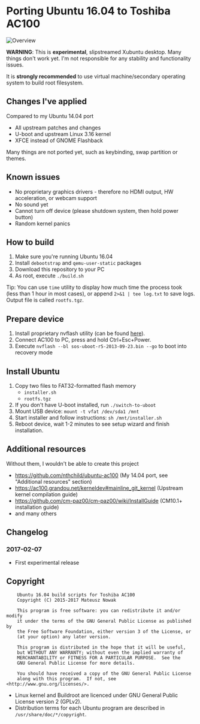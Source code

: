 # Porting Ubuntu 16.04 to Toshiba AC100

![Overview](https://github.com/nthchild/ubuntu-ac100-xenial/raw/master/screen.png)

**WARNING**: This is **experimental**, slipstreamed Xubuntu desktop. Many things don't work yet. I'm not responsible for any stability and functionality issues.

It is **strongly recommended** to use virtual machine/secondary operating system to build root filesystem.

## Changes I've applied

Compared to my Ubuntu 14.04 port

- All upstream patches and changes
- U-boot and upstream Linux 3.16 kernel
- XFCE instead of GNOME Flashback

Many things are not ported yet, such as keybinding, swap partition or themes.

## Known issues

- No proprietary graphics drivers - therefore no HDMI output, HW acceleration, or webcam support
- No sound yet
- Cannot turn off device (please shutdown system, then hold power button)
- Random kernel panics

## How to build

1. Make sure you're running Ubuntu 16.04
2. Install `debootstrap` and `qemu-user-static` packages
3. Download this repository to your PC
4. As root, execute `./build.sh`

Tip: You can use `time` utility to display how much time the process took (less than 1 hour in most cases), or append `2>&1 | tee log.txt` to save logs. Output file is called `rootfs.tgz`.

## Prepare device

1. Install proprietary nvflash utility (can be found [here](https://github.com/nthchild/ubuntu-ac100/blob/master/nvflash_20110628-2_all.deb)).
2. Connect AC100 to PC, press and hold Ctrl+Esc+Power.
3. Execute `nvflash --bl sos-uboot-r5-2013-09-23.bin --go` to boot into recovery mode

## Install Ubuntu

1. Copy two files to FAT32-formatted flash memory
   - `installer.sh`
   - `rootfs.tgz`
2. If you don't have U-boot installed, run `./switch-to-uboot` 
3. Mount USB device: `mount -t vfat /dev/sda1 /mnt`
4. Start installer and follow instructions: `sh /mnt/installer.sh`
5. Reboot device, wait 1-2 minutes to see setup wizard and finish installation.

## Additional resources

Without them, I wouldn't be able to create this project

- https://github.com/nthchild/ubuntu-ac100 (My 14.04 port, see "Additional resources" section)
- https://ac100.grandou.net/kerneldev#mainline_git_kernel (Upstream kernel compilation guide)
- https://github.com/cm-paz00/cm-paz00/wiki/InstallGuide (CM10.1+ installation guide)
- and many others

## Changelog

### 2017-02-07

- First experimental release

## Copyright

```
	Ubuntu 16.04 build scripts for Toshiba AC100
    Copyright (C) 2015-2017 Mateusz Nowak

    This program is free software: you can redistribute it and/or modify
    it under the terms of the GNU General Public License as published by
    the Free Software Foundation, either version 3 of the License, or
    (at your option) any later version.

    This program is distributed in the hope that it will be useful,
    but WITHOUT ANY WARRANTY; without even the implied warranty of
    MERCHANTABILITY or FITNESS FOR A PARTICULAR PURPOSE.  See the
    GNU General Public License for more details.

    You should have received a copy of the GNU General Public License
    along with this program.  If not, see <http://www.gnu.org/licenses/>.
```

- Linux kernel and Buildroot are licenced under GNU General Public License version 2 (GPLv2).
- Distribution terms for each Ubuntu program are described in `/usr/share/doc/*/copyright`.
